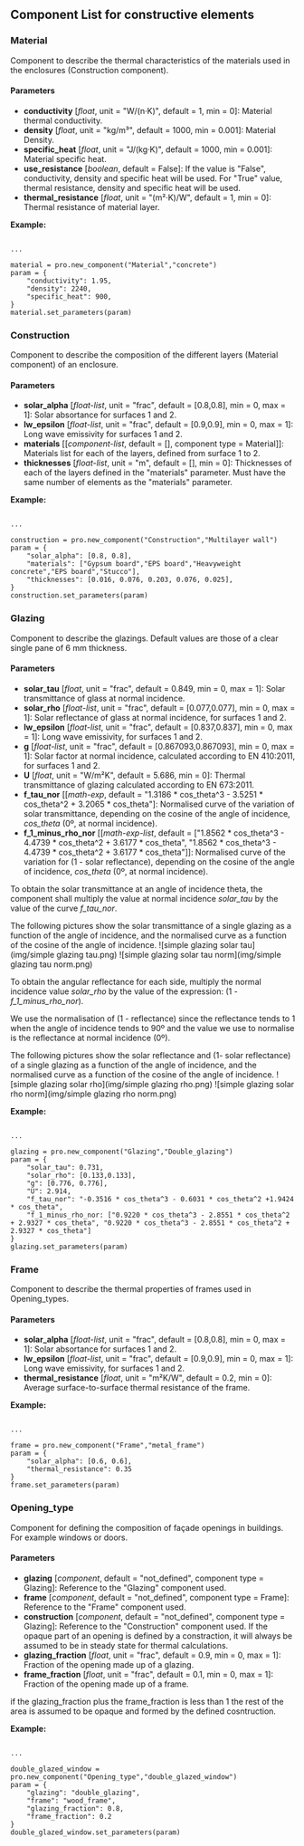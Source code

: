 ## Component List for constructive elements

### Material

Component to describe the thermal characteristics of the materials used in the enclosures (Construction component).

#### Parameters
- **conductivity** [_float_, unit = "W/(n·K)", default = 1, min = 0]: Material thermal conductivity. 
- **density** [_float_, unit = "kg/m³", default = 1000, min = 0.001]: Material Density.
- **specific_heat** [_float_, unit = "J/(kg·K)", default = 1000, min = 0.001]: Material specific heat.
- **use_resistance** [_boolean_, default = False]: If the value is "False", conductivity, density and specific heat will be used. For "True" value, thermal resistance, density and specific heat will be used. 
- **thermal_resistance** [_float_, unit = "(m²·K)/W", default = 1, min = 0]: Thermal resistance of material layer.

**Example:**
<pre><code class="python">
...

material = pro.new_component("Material","concrete")
param = {
    "conductivity": 1.95,
    "density": 2240,
    "specific_heat": 900,
}
material.set_parameters(param)
</code></pre>


### Construction

Component to describe the composition of the different layers (Material component) of an enclosure.

#### Parameters
- **solar_alpha** [_float-list_, unit = "frac", default = [0.8,0.8], min = 0, max = 1]: Solar absortance for surfaces 1 and 2.
- **lw_epsilon** [_float-list_, unit = "frac", default = [0.9,0.9], min = 0, max = 1]: Long wave emissivity for surfaces 1 and 2.
- **materials** [[_component-list_, default = [], component type = Material]]: Materials list for each of the layers, defined from surface 1 to 2.
- **thicknesses** [_float-list_, unit = "m", default = [], min = 0]: Thicknesses of each of the layers defined in the "materials" parameter. Must have the same number of elements as the "materials" parameter.

**Example:**
<pre><code class="python">
...

construction = pro.new_component("Construction","Multilayer wall")
param = {
    "solar_alpha": [0.8, 0.8],
    "materials": ["Gypsum board","EPS board","Heavyweight concrete","EPS board","Stucco"],
    "thicknesses": [0.016, 0.076, 0.203, 0.076, 0.025],
}
construction.set_parameters(param)
</code></pre>

### Glazing

Component to describe the glazings. Default values are those of a clear single pane of 6 mm thickness.

#### Parameters
- **solar_tau** [_float_, unit = "frac", default = 0.849, min = 0, max = 1]: Solar transmittance of glass at normal incidence.
- **solar_rho** [_float-list_, unit = "frac", default = [0.077,0.077], min = 0, max = 1]: Solar reflectance of glass at normal incidence, for surfaces 1 and 2.
- **lw_epsilon** [_float-list_, unit = "frac", default = [0.837,0.837], min = 0, max = 1]: Long wave emissivity, for surfaces 1 and 2.
- **g** [_float-list_, unit = "frac", default = [0.867093,0.867093], min = 0, max = 1]: Solar factor at normal incidence, calculated according to EN 410:2011, for surfaces 1 and 2.
- **U** [_float_, unit = "W/m²K", default = 5.686, min = 0]: Thermal transmittance of glazing calculated according to EN 673:2011.
- **f_tau_nor** [[_math-exp_, default = "1.3186 * cos_theta^3 - 3.5251 * cos_theta^2 + 3.2065 * cos_theta"]: Normalised curve of the variation of solar transmittance, depending on the cosine of the angle of incidence, _cos_theta_ (0º, at normal incidence).
- **f_1_minus_rho_nor** [[_math-exp-list_, default = ["1.8562 * cos_theta^3 - 4.4739 * cos_theta^2 + 3.6177 * cos_theta", "1.8562 * cos_theta^3 - 4.4739 * cos_theta^2 + 3.6177 * cos_theta"]]: Normalised curve of the variation for (1 - solar reflectance), depending on the cosine of the angle of incidence, _cos_theta_ (0º, at normal incidence).

To obtain the solar transmittance at an angle of incidence theta, the component shall multiply the value at normal incidence _solar_tau_ by the value of the curve _f_tau_nor_.

The following pictures show the solar transmittance of a single glazing as a function of the angle of incidence, and the normalised curve as a function of the cosine of the angle of incidence.
![simple glazing solar tau](img/simple glazing tau.png)
![simple glazing solar tau norm](img/simple glazing tau norm.png)

To obtain the angular reflectance for each side, multiply the normal incidence value _solar_rho_ by the value of the expression: (1 - _f_1_minus_rho_nor_). 

We use the normalisation of (1 - reflectance) since the reflectance tends to 1 when the angle of incidence tends to 90º and the value we use to normalise is the reflectance at normal incidence (0º).

The following pictures show the solar reflectance and (1- solar reflectance) of a single glazing as a function of the angle of incidence, and the normalised curve as a function of the cosine of the angle of incidence.
![simple glazing solar rho](img/simple glazing rho.png)
![simple glazing solar rho norm](img/simple glazing rho norm.png)


**Example:**
<pre><code class="python">
...

glazing = pro.new_component("Glazing","Double_glazing")
param = {
    "solar_tau": 0.731,
    "solar_rho": [0.133,0.133],
    "g": [0.776, 0.776],
    "U": 2.914,
    "f_tau_nor": "-0.3516 * cos_theta^3 - 0.6031 * cos_theta^2 +1.9424 * cos_theta",
    "f_1_minus_rho_nor: ["0.9220 * cos_theta^3 - 2.8551 * cos_theta^2 + 2.9327 * cos_theta", "0.9220 * cos_theta^3 - 2.8551 * cos_theta^2 + 2.9327 * cos_theta"]
}
glazing.set_parameters(param)
</code></pre>

### Frame

Component to describe the thermal properties of frames used in Opening_types.

#### Parameters
- **solar_alpha** [_float-list_, unit = "frac", default = [0.8,0.8], min = 0, max = 1]: Solar absortance for surfaces 1 and 2.
- **lw_epsilon** [_float-list_, unit = "frac", default = [0.9,0.9], min = 0, max = 1]: Long wave emissivity, for surfaces 1 and 2.
- **thermal_resistance** [_float_, unit = "m²K/W", default = 0.2, min = 0]: Average surface-to-surface thermal resistance of the frame.

**Example:**
<pre><code class="python">
...

frame = pro.new_component("Frame","metal_frame")
param = {
    "solar_alpha": [0.6, 0.6],
    "thermal_resistance": 0.35
}
frame.set_parameters(param)
</code></pre>

### Opening_type

Component for defining the composition of façade openings in buildings. For example windows or doors. 

#### Parameters
- **glazing** [_component_, default = "not_defined", component type = Glazing]: Reference to the "Glazing" component used.
- **frame** [_component_, default = "not_defined", component type = Frame]: Reference to the "Frame" component used.
- **construction** [_component_, default = "not_defined", component type = Glazing]: Reference to the "Construction" component used. If the opaque part of an opening is defined by a constraction, it will always be assumed to be in steady state for thermal calculations.
- **glazing_fraction** [_float_, unit = "frac", default = 0.9, min = 0, max = 1]: Fraction of the opening made up of a glazing.
- **frame_fraction** [_float_, unit = "frac", default = 0.1, min = 0, max = 1]: Fraction of the opening made up of a frame.

if the glazing_fraction plus the frame_fraction is less than 1 the rest of the area is assumed to be opaque and formed by the defined cosntruction.

**Example:**
<pre><code class="python">
...

double_glazed_window = pro.new_component("Opening_type","double_glazed_window")
param = {
    "glazing": "double_glazing",
    "frame": "wood_frame",
    "glazing_fraction": 0.8,
    "frame_fraction": 0.2
}
double_glazed_window.set_parameters(param)
</code></pre>





